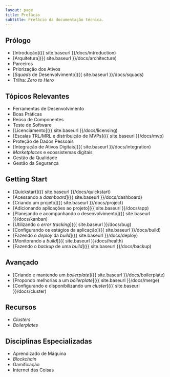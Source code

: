 ```yaml
---
layout: page
title: Prefácio
subtitle: Prefácio da documentação técnica.
---
```


## Prólogo

- [Introdução]({{ site.baseurl }}/docs/introduction)
- [Arquitetura]({{ site.baseurl }}/docs/architecture)
- Parceiros <!-- [Parceiros]({{ site.baseurl }}/docs/partners) -->
- Priorização dos Ativos <!-- [Priorização dos Ativos]({{ site.baseurl }}/docs/pool) -->
- [_Squads_ de Desenvolvimento]({{ site.baseurl }}/docs/squads)
- Trilha: _Zero to Hero_ <!-- [Trilha: _Zero to Hero_]({{ site.baseurl }}/docs/trail) -->

## Tópicos Relevantes

- Ferramentas de Desenvolvimento <!-- [Ferramentas de Desenvolvimento]({{ site.baseurl }}/docs/tools) -->
- Boas Práticas <!-- [Boas Práticas]({{ site.baseurl }}/docs/practices) -->
- Reúso de Componentes <!-- [Reúso de Componentes]({{ site.baseurl }}/docs/reuse) -->
- Teste de Software <!-- [Teste de Software]({{ site.baseurl }}/docs/test) -->
- [Licenciamento]({{ site.baseurl }}/docs/licensing)
- [Escalas TRL/MRL e distribuição de MVPs]({{ site.baseurl }}/docs/mvp)
- Proteção de Dados Pessoais <!-- [Proteção de Dados Pessoais]({{ site.baseurl }}/docs/lgpd) -->
- [Integração de Ativos Digitais]({{ site.baseurl }}/docs/integration)
- _Marketplaces_ e ecossistemas digitais <!-- [_Marketplaces_ e ecossistemas digitais]({{ site.baseurl }}/docs/marketplace) -->
- Gestão da Qualidade <!-- [Gestão da Qualidade]({{ site.baseurl }}/docs/quality) -->
- Gestão da Segurança <!-- [Gestão da Segurança]({{ site.baseurl }}/docs/security) -->

## Getting Start

- [Quickstart]({{ site.baseurl }}/docs/quickstart)
- [Acessando a _dashboard_]({{ site.baseurl }}/docs/dashboard)
- [Criando um projeto]({{ site.baseurl }}/docs/project)
- [Adicionando aplicações ao projeto]({{ site.baseurl }}/docs/app)
- [Planejando e acompanhando o desenvolvimento]({{ site.baseurl }}/docs/kanban)
- [Utilizando o _error tracking_]({{ site.baseurl }}/docs/bug)
- [Configurando os estágios da aplicação]({{ site.baseurl }}/docs/build)
- [Fazendo o _deploy_ da _build_]({{ site.baseurl }}/docs/deploy)
- [Monitorando a _build_]({{ site.baseurl }}/docs/health)
- [Fazendo o _backup_ de uma _build_]({{ site.baseurl }}/docs/backup)

## Avançado

- [Criando e mantendo um _boilerplate_]({{ site.baseurl }}/docs/boilerplate)
- [Propondo melhorias a um _boilerplate_]({{ site.baseurl }}/docs/merge)
- [Configurando e disponibilizando um _cluster_]({{ site.baseurl }}/docs/cluster)

## Recursos

- _Clusters_ <!-- [_Clusters_]({{ site.baseurl }}/resources/clusters) -->
- _Boilerplates_ <!-- [_Boilerplates_]({{ site.baseurl }}/resources/boilerplates) -->

## Disciplinas Especializadas

- Aprendizado de Máquina <!-- [Aprendizado de Máquina]({{ site.baseurl }}/special/learning) -->
- _Blockchain_ <!-- [_Blockchain_]({{ site.baseurl }}/special/blockchain) -->
- Gamificação <!-- [Gamificação]({{ site.baseurl }}/special/gamefication) -->
- Internet das Coisas <!-- [Internet das Coisas]({{ site.baseurl }}/special/iot) -->

<!--
Regimento da Supervisão de Ativos Digitais:

a) Definir processos alinhados a estratégia organizacional para priorização e aprovação de demandas de ativos digitais de inovação para a agricultura.
b) Desenvolver ativos digitais com parceiros que assegurem a manutenção do seu ciclo de vida e a transferência de conhecimento tecnológico.
c) Definir e implantar diretrizes para a garantia da qualidade e segurança de ativos digitais e o alinhamento à legislação vigente.
d) Prospectar, avaliar e implantar diretrizes para adoção de soluções digitais, usando padrões de mercado.
e) Gerenciar a força de trabalho de forma a otimizar equipes no desenvolvimento de soluções digitais.
f) Definir diretrizes, normativos e instruções de boas práticas no desenvolvimento de ativos.
g) Definir e implantar diretrizes para sustentar o ciclo de vida dos ativos.
h) Definir e implantar indicadores que garantam o monitoramento dos impactos dos ativos digitais.
i) Elaborar e executar planos de capacitação continuada em tecnologias habilitadoras.
j) Definir e implantar diretrizes para a integração de ativos digitais nos ecossistemas digitais das cadeias de produção agropecuária.
k) Revisar continuamente diretrizes, políticas e metodologias de desenvolvimento de ativos digitais.
l) Contribuir com a classificação de ativos digitais segundo a escala MRL/TRL e definir o seu estágio de maturidade de entrega, conforme diretrizes da Diretoria de Negócios.
m) Definir e implantar diretrizes de contigenciamento em caso de impactos negativos dos ativos digitais ou de segurança da informação.
n) Garantir a entrega de ativos pelas equipes assegurando uma qualidade mínima de artefatos digitais, documentação e aderência metodológica.
o) Definir e implantar diretrizes para orientar a disponibilização e sustentação dos ativos digitais em catálogos digitais, lojas virtuais e marketplaces.
-->

